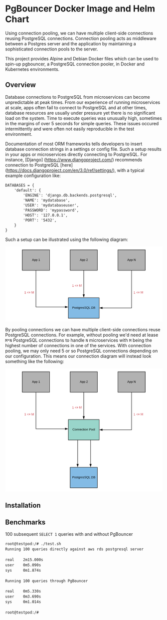 # PgBouncer Docker Image and Helm Chart

Using connection pooling, we can have multiple client-side connections reusing PostgreSQL connections. Connection pooling acts as middleware between a Postgres server and the application by maintaining a sophisticated connection pools to the server. 

This project provides Alpine and Debian Docker files which can be used to spin-up pgbouncer, a PostgreSQL connection pooler, in Docker and Kubernetes environments. 

## Overview

Database connections to PostgreSQL from microservices can become unpredictable at peak times. From our experience of running microservices at scale, apps often fail to connect to PostgreSQL and at other times, database resources are usually under pressure yet there is no significant load on the system. Time to execute queries was unusually high, sometimes in the margins of over 5 seconds for simple queries. These issues occured intermittently and were often not easily reproducible in the test environment. 

Documentation of most ORM frameworks tells developers to insert database connection strings in a settings or config file. Such a setup results in your apps or microservices directly connecting to PostgreSQL. For instance, [Django] (https://www.djangoproject.com/) recommends connection to PostgreSQL [here] (https://docs.djangoproject.com/en/3.0/ref/settings/), with a typical example configuration like: 

```
DATABASES = {
    'default': {
        'ENGINE': 'django.db.backends.postgresql',
        'NAME': 'mydatabase',
        'USER': 'mydatabaseuser',
        'PASSWORD': 'mypassword',
        'HOST': '127.0.0.1',
        'PORT': '5432',
    }
}
```

Such a setup can be illustrated using the following diagram:

![images/without-pooling](images/without-pooling.png "Here our microservices connect directly to PostgreSQL, thus requiring one or many connection per service.")

By pooling connections we can have multiple client-side connections reuse PostgreSQL connections. For example, without pooling we'd need at lease `M*N` PostgreSQL connections to handle `N` microservices with `M` being the highest number of connections in one of the services. With connection pooling, we may only need 5 or so PostgreSQL connections depending on our configuration. This means our connection diagram will instead look something like the following:

![images/without-pooling](images/with-pooling.png "Here our microservices connect directly to PostgreSQL via PgBouncer.")

## Installation

## Benchmarks

100 subsequent `SELECT 1` queries  with and without PgBouncer

```bash
root@testpod:/# ./test.sh
Running 100 queries directly against aws rds postgresql server

real    2m15.000s
user    0m5.090s
sys     0m1.874s

Running 100 queries through PgBouncer

real    0m5.330s
user    0m3.690s
sys     0m1.014s

root@testpod:/#
```
